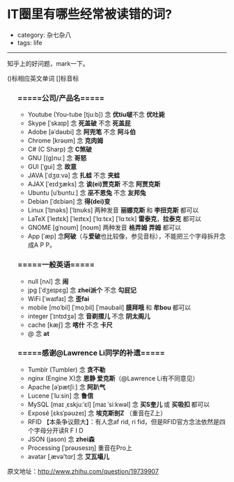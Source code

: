 # IT圈里有哪些经常被读错的词?
- category: 杂七杂八
- tags: life

---

知乎上的好问题，mark一下。

()标相应英文单词  []标音标

<ul>
    <h3>=====公司/产品名=====</h3>
    <ul>
        <li>Youtube (You-tube [tju:b]) 念 <b>优tiu啵</b>不念 <b>优吐毙</b></li>
        <li>Skype [ˈskaɪp] 念 <b>死盖破</b> 不念 <b>死盖屁</b></li>
        <li>Adobe [əˈdəʊbi] 念 <b>阿兜笔</b> 不念 <b>阿斗伯</b></li>
        <li>Chrome [krəʊm] 念 <b>克肉姆</b></li>
        <li>C# (C Sharp) 念 <b>C煞破</b></li>
        <li>GNU [(g)nuː] 念 <b>哥怒</b></li>
        <li>GUI [ˈɡui] 念 <b>故意</b></li>
        <li>JAVA [ˈdʒɑːvə] 念 <b>扎蛙</b> 不念 <b>夹蛙</b></li>
        <li>AJAX [ˈeɪdʒæks] 念 <b>诶(ei)贾克斯</b> 不念 <b>阿贾克斯</b></li>
        <li>Ubuntu [uˈbuntuː] 念 <b>巫不恩兔</b> 不念 <b>友邦兔</b></li>
        <li>Debian [ˈdɛbiən] 念 <b>得(dei)变</b></li>
        <li>Linux [ˈlɪnəks] [ˈlɪnʊks] 两种发音 <b>丽娜克</b><b>斯 </b>和 <b>李扭克斯</b> 都可以</li>
        <li>LaTeX [ˈleɪtɛk]  [ˈleɪtɛx]  [ˈlɑːtɛx] [ˈlɑːtɛk] <b>雷泰克</b>，<b>拉泰克</b> 都可以</li>
        <li>GNOME [ɡˈnoʊm] [noʊm] 两种发音 <b>格弄姆</b> <b>弄姆</b> 都可以 </li>
        <li>App [ˈæp] 念<b>阿破</b>（与<b>爱破</b>也比较像，参见音标），不能把三个字母拆开念成A P P。</li>
    </ul>
    <h3>=====一般英语=====</h3>
    <ul>
        <li>null [nʌl] 念 <b>闹</b></li>
        <li>jpg [ˈdʒeɪpɛɡ] 念 <b>zhei派个</b> 不念 <b>勾屁记</b></li>
        <li>WiFi [ˈwaɪfaɪ] 念 <b>歪fai</b></li>
        <li>mobile [moˈbil] [ˈmoˌbil] [ˈməubail] <b>膜拜哦</b> 和 <b>牟bou </b>都可以</li>
        <li>integer [ˈɪntɪdʒə] 念 <b>音剃摺儿</b> 不念 <b>阴太阁儿</b></li>
        <li>cache [kæʃ] 念 <b>喀什</b> 不念 <b>卡尺</b></li>
        <li>@ 念 <b>at</b></li>
    </ul>
    <h3>=====感谢@Lawrence Li同学的补遗=====</h3>
    <ul>
        <li>Tumblr (Tumbler) 念 <b>贪不勒</b></li>
        <li>nginx (Engine X)念 <b>恩静 爱克斯</b>（@Lawrence Li有不同意见）</li>
        <li>Apache [əˈpætʃiː] 念 <b>阿趴气</b></li>
        <li>Lucene [ˈluːsin] 念 <b>鲁信</b></li>
        <li>MySQL [maɪ ˌɛskjuːˈɛl] [maɪ ˈsiːkwəl] 念 <b>买S奎儿 </b>或 <b>买吸扣 </b>都可以</li>
        <li>Exposé [ɛksˈpəʊzeɪ] 念 <b>埃克斯剖Z</b> （重音在Z上）<br/>
        <li>RFID 【本条争议颇大】：有人念af rid, ri fid，但是RFID官方念法依然是四个字母分开读R F I D</li>
        <li>JSON (jason) 念 <b>zhei森</b></li>
        <li>Processing [ˈprəʊsesɪŋ] 重音在Pro上</li>
        <li>avatar [ˌævə'tɑr] 念 <b>艾瓦塌儿</b></li>
    </ul>
</ul>

原文地址：<a href="http://www.zhihu.com/question/19739907" target="_blank">http://www.zhihu.com/question/19739907</a>